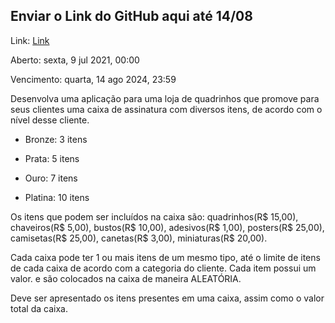 ## Enviar o Link do GitHub aqui até 14/08

Link: [Link](https://drive.google.com/file/d/1JtVN7R8BDAgh_K-Ja78cew5EnWm9FiMM/view?usp=sharing)

Aberto: sexta, 9 jul 2021, 00:00

Vencimento: quarta, 14 ago 2024, 23:59

Desenvolva uma aplicação para uma loja de quadrinhos que promove para seus clientes uma caixa de assinatura com diversos itens, de acordo com o nível desse cliente.

- Bronze: 3 itens

- Prata: 5 itens

- Ouro: 7 itens

- Platina: 10 itens

Os itens que podem ser incluídos na caixa são: quadrinhos(R$ 15,00), chaveiros(R$ 5,00), bustos(R$ 10,00), adesivos(R$ 1,00), posters(R$ 25,00), camisetas(R$ 25,00), canetas(R$ 3,00), miniaturas(R$ 20,00).

Cada caixa pode ter 1 ou mais itens de um mesmo tipo, até o limite de itens de cada caixa de acordo com a categoria do cliente. Cada item possui um valor. e são colocados na caixa de maneira ALEATÓRIA.

Deve ser apresentado os itens presentes em uma caixa, assim como o valor total da caixa.